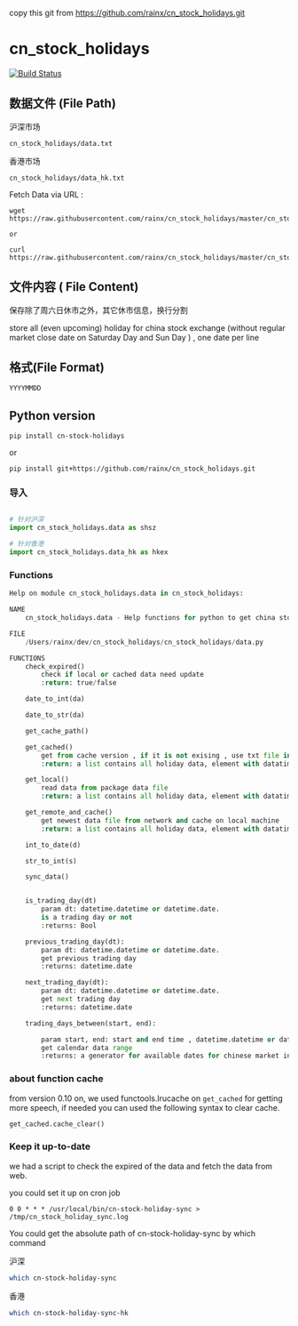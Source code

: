 
copy this git from https://github.com/rainx/cn_stock_holidays.git


# cn_stock_holidays


[![Build Status](https://travis-ci.org/rainx/cn_stock_holidays.svg?branch=master)](https://travis-ci.org/rainx/cn_stock_holidays)

## 数据文件 (File Path)

沪深市场

```
cn_stock_holidays/data.txt
```

香港市场

```
cn_stock_holidays/data_hk.txt
```


Fetch Data via URL :

```
wget https://raw.githubusercontent.com/rainx/cn_stock_holidays/master/cn_stock_holidays/data.txt

or

curl https://raw.githubusercontent.com/rainx/cn_stock_holidays/master/cn_stock_holidays/data.txt
```


## 文件内容 ( File Content)

保存除了周六日休市之外，其它休市信息，换行分割

store all (even upcoming) holiday for china stock exchange (without regular market close date on Saturday Day and Sun Day ) , one date per line

## 格式(File Format)
```
YYYYMMDD
```

## Python version

```
pip install cn-stock-holidays
```

or

```
pip install git+https://github.com/rainx/cn_stock_holidays.git
```

### 导入

```python

# 针对沪深
import cn_stock_holidays.data as shsz

# 针对香港
import cn_stock_holidays.data_hk as hkex

```

### Functions

```python
Help on module cn_stock_holidays.data in cn_stock_holidays:

NAME
    cn_stock_holidays.data - Help functions for python to get china stock exchange holidays

FILE
    /Users/rainx/dev/cn_stock_holidays/cn_stock_holidays/data.py

FUNCTIONS
    check_expired()
        check if local or cached data need update
        :return: true/false

    date_to_int(da)

    date_to_str(da)

    get_cache_path()

    get_cached()
        get from cache version , if it is not exising , use txt file in package data
        :return: a list contains all holiday data, element with datatime.date format

    get_local()
        read data from package data file
        :return: a list contains all holiday data, element with datatime.date format

    get_remote_and_cache()
        get newest data file from network and cache on local machine
        :return: a list contains all holiday data, element with datatime.date format

    int_to_date(d)

    str_to_int(s)

    sync_data()


    is_trading_day(dt)
        param dt: datetime.datetime or datetime.date.
        is a trading day or not
        :returns: Bool

    previous_trading_day(dt):
        param dt: datetime.datetime or datetime.date.
        get previous trading day
        :returns: datetime.date

    next_trading_day(dt):
        param dt: datetime.datetime or datetime.date.
        get next trading day
        :returns: datetime.date

    trading_days_between(start, end):

        param start, end: start and end time , datetime.datetime or datetime.date
        get calendar data range
        :returns: a generator for available dates for chinese market included start and end date
```

### about function cache

from version 0.10 on, we used functools.lrucache on `get_cached` for getting more speech, 
if needed you can used the following syntax to clear cache.

```python
get_cached.cache_clear()  

```


### Keep it up-to-date

we had a script to check the expired of the data and fetch the data from web.

you could set it up on cron job

```crontab
0 0 * * * /usr/local/bin/cn-stock-holiday-sync > /tmp/cn_stock_holiday_sync.log
```

You could get the absolute path of cn-stock-holiday-sync by which command

沪深
```bash
which cn-stock-holiday-sync
```
香港
```bash
which cn-stock-holiday-sync-hk
```
